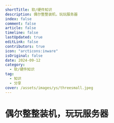 ```yaml
---
shortTitle: 软/硬件知识
description: 偶尔整整装机，玩玩服务器
index: false
comment: false
article: false
timeline: false
lastUpdated: true
editLink: false
contributors: true
icon: "arcticons:inware"
isOriginal: false
date: 2024-09-12
category:
  - 软/硬件知识
tag:
  - 知识
  - 分享
cover: /assets/images/ys/threesmall.jpeg
---
```


# 偶尔整整装机，玩玩服务器

<Catalog />